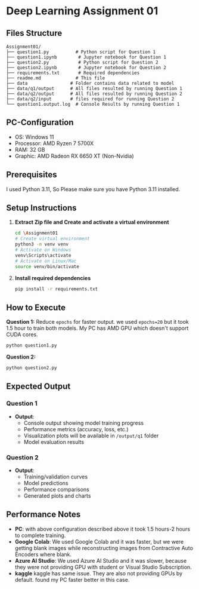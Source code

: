 # Deep Learning Assignment 01

## Files Structure

```
Assignment01/
├── question1.py          # Python script for Question 1
├── question1.ipynb        # Jupyter notebook for Question 1
├── question2.py           # Python script for Question 2
├── question2.ipynb        # Jupyter notebook for Question 2
├── requirements.txt       # Required dependencies
├── readme.md             # This file
├── data                # Folder contains data related to model
├── data/q1/output      # All files resulted by running Question 1
├── data/q2/output      # All files resulted by running Question 2
├── data/q2/input       # files required for running Question 2
└── question1.output.log  # Console Results by running Question 1
```

## PC-Configuration

- OS: Windows 11
- Processor: AMD Ryzen 7 5700X
- RAM: 32 GB
- Graphic: AMD Radeon RX 6650 XT (Non-Nvidia)

## Prerequisites

I used Python 3.11, So Please make sure you have Python 3.11 installed.

## Setup Instructions

1. **Extract Zip file and Create and activate a virtual environment**

   ```bash
   cd \Assignment01
   # Create virtual environment
   python3 -m venv venv
   # Activate on Windows
   venv\Scripts\activate
   # Activate on Linux/Mac
   source venv/bin/activate
   ```

2. **Install required dependencies**

   ```bash
   pip install -r requirements.txt
   ```

## How to Execute

**Question 1:** Reduce `epochs` for faster output. we used `epochs=20` but it took 1.5 hour to train both models. My PC has AMD GPU which doesn't support CUDA cores.

```bash
python question1.py
```

**Question 2:**

```bash
python question2.py
```

## Expected Output

### Question 1

- **Output**:
  - Console output showing model training progress
  - Performance metrics (accuracy, loss, etc.)
  - Visualization plots will be available in `/output/q1` folder
  - Model evaluation results

### Question 2

- **Output**:
  - Training/validation curves
  - Model predictions
  - Performance comparisons
  - Generated plots and charts

## Performance Notes

- **PC**: with above configuration described above it took 1.5 hours-2 hours to complete training.
- **Google Colab**: We used Google Colab and it was faster, but we were getting blank images while reconstructing images from Contractive Auto Encoders where blank.
- **Azure AI Studio**: We used Azure AI Studio and it was slower, because they were not providing GPU with student or Visual Studio Subscription.
- **kaggle** kaggle has same issue. They are also not providing GPUs by default. found my PC faster better in this case.
